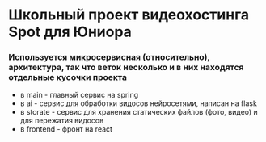 
# Школьный проект видеохостинга Spot для Юниора
### Используется микросервисная (относительно), архитектура, так что веток несколько и в них находятся отдельные кусочки проекта

- в main - главный сервис на spring  
- в ai - сервис для обработки видосов нейросетями, написан на flask  
- в storate - сервис для хранения статических файлов (фото, видео) и для пережатия видосов 
- в frontend - фронт на react
